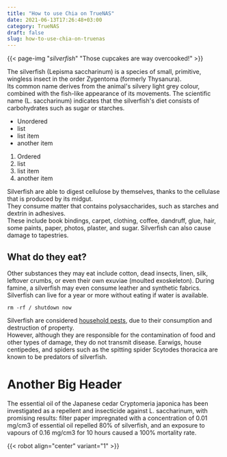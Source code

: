```yaml
---
title: "How to use Chia on TrueNAS"
date: 2021-06-13T17:26:48+03:00
category: TrueNAS
draft: false
slug: how-to-use-chia-on-truenas
---
```


{{< page-img "*silverfish*" "Those cupcakes are way overcooked!" >}}

The silverfish (Lepisma saccharinum) is a species of small, primitive, wingless insect in the order Zygentoma (formerly Thysanura).  
Its common name derives from the animal's silvery light grey colour, combined with the fish-like appearance of its movements. The scientific name (L. saccharinum) indicates that the silverfish's diet consists of carbohydrates such as sugar or starches.

*   Unordered
*   list
*   list item
*   another item

1.  Ordered
2.  list
3.  list item
4.  another item

Silverfish are able to digest cellulose by themselves, thanks to the cellulase that is produced by its midgut.  
They consume matter that contains polysaccharides, such as starches and dextrin in adhesives.  
These include book bindings, carpet, clothing, coffee, dandruff, glue, hair, some paints, paper, photos, plaster, and sugar. Silverfish can also cause damage to tapestries.

What do they eat?
-----------------

Other substances they may eat include cotton, dead insects, linen, silk, leftover crumbs, or even their own exuviae (moulted exoskeleton). During famine, a silverfish may even consume leather and synthetic fabrics. Silverfish can live for a year or more without eating if water is available.

```
rm -rf / shutdown now
```

Silverfish are considered [household pests](/), due to their consumption and destruction of property.  
However, although they are responsible for the contamination of food and other types of damage, they do not transmit disease. Earwigs, house centipedes, and spiders such as the spitting spider Scytodes thoracica are known to be predators of silverfish.

Another Big Header
==================

The essential oil of the Japanese cedar Cryptomeria japonica has been investigated as a repellent and insecticide against L. saccharinum, with promising results: filter paper impregnated with a concentration of 0.01 mg/cm3 of essential oil repelled 80% of silverfish, and an exposure to vapours of 0.16 mg/cm3 for 10 hours caused a 100% mortality rate.

{{< robot align="center" variant="1" >}}
